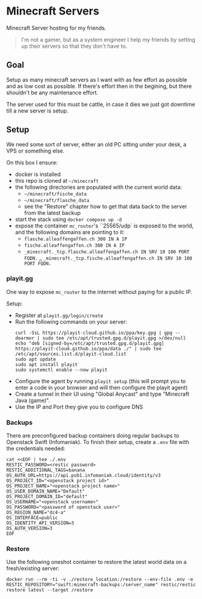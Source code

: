 # Minecraft Servers

Minecraft Server hosting for my friends.

> I'm not a gamer, but as a system engineer I help my friends by setting up their servers so that they don't have to.

## Goal

Setup as many minecraft servers as I want with as few effort as possible and as low cost as possible. If there's effort then in the begining, but there shouldn't be any maintenance effort.

The server used for this must be cattle, in case it dies we just got downtime till a new server is setup.

## Setup

We need some sort of server, either an old PC sitting under your desk, a VPS or something else.

On this box I ensure:
- docker is installed
- this repo is cloned at `~/minecraft`
- the following directories are populated with the current world data:
  - `~/minecraft/fische_data`
  - `~/minecraft/flasche_data`
  - see the "Restore" chapter how to get that data back to the server from the latest backup
- start the stack using `docker compose up -d`
- expose the container `mc_router`'s ``25565/udp` is exposed to the world, and the following domains are pointing to it:
  - `flasche.alleaffengaffen.ch 300 IN A IP`
  - `fische.alleaffengaffen.ch 300 IN A IP`
  - `_minecraft._tcp.flasche.alleaffengaffen.ch IN SRV 10 100 PORT FQDN.`
  _ `_minecraft._tcp.fische.alleaffengaffen.ch IN SRV 10 100 PORT FQDN.`

### playit.gg

One way to expose `mc_router` to the internet without paying for a public IP.

Setup:
- Register at `playit.gg/login/create`
- Run the following commands on your server:
  ```console
  curl -SsL https://playit-cloud.github.io/ppa/key.gpg | gpg --dearmor | sudo tee /etc/apt/trusted.gpg.d/playit.gpg >/dev/null
  echo "deb [signed-by=/etc/apt/trusted.gpg.d/playit.gpg] https://playit-cloud.github.io/ppa/data ./" | sudo tee /etc/apt/sources.list.d/playit-cloud.list
  sudo apt update
  sudo apt install playit
  sudo systemctl enable --now playit
  ```
- Configure the agent by running `playit setup` (this will prompt you to enter a code in your browser and will then configure the playit agent) 
- Create a tunnel in their UI using "Global Anycast" and type "Minecraft Java (game)".
- Use the IP and Port they give you to configure DNS

### Backups

There are preconfigured backup containers doing regular backups to Openstack Swift (Infomaniak). To finish their setup, create a `.env` file with the credentials needed:

```console
cat <<EOF | tee ./.env
RESTIC_PASSWORD=<restic password>
RESTIC_ADDITIONAL_TAGS=banana
OS_AUTH_URL=https://api.pub1.infomaniak.cloud/identity/v3
OS_PROJECT_ID="<openstack project id>"
OS_PROJECT_NAME="<openstack project name>"
OS_USER_DOMAIN_NAME="Default"
OS_PROJECT_DOMAIN_ID="default"
OS_USERNAME="<openstack username>"
OS_PASSWORD="<password of openstack user>"
OS_REGION_NAME="dc4-a"
OS_INTERFACE=public
OS_IDENTITY_API_VERSION=3
OS_AUTH_VERSION=3
EOF
```

### Restore

Use the following oneshot container to restore the latest world data on a fresh/existing server:
```console
docker run --rm -ti -v ./restore_location:/restore --env-file .env -e RESTIC_REPOSITORY="swift:minecraft-backups:/server_name" restic/restic restore latest --target /restore
```
